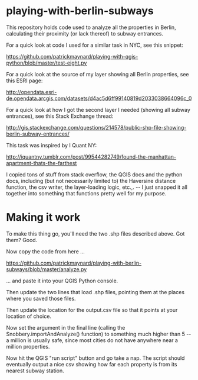 # playing-with-berlin-subways
This repository holds code used to analyze all the properties in Berlin, calculating their proximity (or lack thereof) to subway entrances.

For a quick look at code I used for a similar task in NYC, see this snippet:

https://github.com/patrickmaynard/playing-with-qgis-python/blob/master/test-eight.py

For a quick look at the source of my layer showing all Berlin properties, see this ESRI page:

http://opendata.esri-de.opendata.arcgis.com/datasets/d4ac5d6ff99140819d2033038664096c_0

For a quick look at how I got the second layer I needed (showing all subway entrances), see this Stack Exchange thread: 

http://gis.stackexchange.com/questions/214578/public-shp-file-showing-berlin-subway-entrances/

This task was inspired by I Quant NY:

http://iquantny.tumblr.com/post/99544282749/found-the-manhattan-apartment-thats-the-farthest

I copied tons of stuff from stack overflow, the QGIS docs and the python docs, including (but not necessarily limited to) the Haversine distance function, the csv writer, the layer-loading logic, etc.,. -- I just snapped it all together into something that functions pretty well for my purpose. 

# Making it work

To make this thing go, you'll need the two .shp files described above. Got them? Good.  

Now copy the code from here ...

https://github.com/patrickmaynard/playing-with-berlin-subways/blob/master/analyze.py 

... and paste it into your QGIS Python console. 

Then update the two lines that load .shp files, pointing them at the places where you saved those files.

Then update the location for the output.csv file so that it points at your location of choice. 

Now set the argument in the final line (calling the Snobbery.importAndAnalyze() function) to something much higher than 5 -- a million is usually safe, since most cities do not have anywhere near a million properties.

Now hit the QGIS "run script" button and go take a nap. The script should eventually output a nice csv showing how far each property is from its nearest subway station. 


